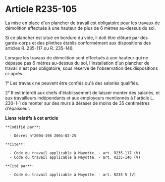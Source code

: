 # Article R235-105

La mise en place d'un plancher de travail est obligatoire pour les travaux de démolition effectués à une hauteur de plus de 6
mètres au-dessus du sol.

Si ce plancher est situé en bordure du vide, il doit être clôturé par des garde-corps et des plinthes établis conformément
aux dispositions des articles R. 235-117 ou R. 235-146.

Lorsque les travaux de démolition sont effectués à une hauteur qui ne dépasse pas 6 mètres au-dessus du sol, l'installation
d'un plancher de travail n'est pas obligatoire, sous réserve de l'observation des dispositions ci-après :

1° Les travaux ne peuvent être confiés qu'à des salariés qualifiés.

2° Il est interdit aux chefs d'établissement de laisser monter des salariés, et aux travailleurs indépendants et aux
employeurs mentionnés à l'article L. 230-1-1 de monter sur des murs à déraser de moins de 35 centimètres d'épaisseur.

**Liens relatifs à cet article**

	**Codifié par**:

	  - Décret n°2004-196 2004-02-25

	**Cite**:

	  - Code du travail applicable à Mayotte. - art. R235-117 (V)
	  - Code du travail applicable à Mayotte. - art. R235-146 (V)

	**Cité par**:

	  - Code du travail applicable à Mayotte. - art. R235-5 (V)
